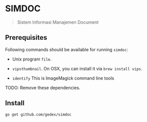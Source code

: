 SIMDOC
======

> Sistem Informasi Manajemen Document

## Prerequisites

Following commands should be available for running `simdoc`:

* Unix program `file`.

* `vipsthumbnail`.
  On OSX, you can install it via `brew install vips`.

* `identify`
  This is ImageMagick command line tools

TODO: Remove these dependencies.

## Install

```
go get github.com/gedex/simdoc
```
